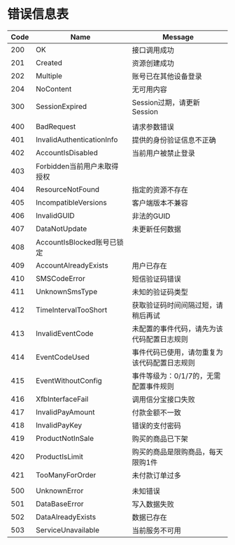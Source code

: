 ﻿# 错误信息表

|Code|Name|Message|
| ------------ | ------------ | ------------ |
|200|OK|接口调用成功|
|201|Created|资源创建成功|
|202|Multiple|账号已在其他设备登录|
|204|NoContent|无可用内容|
|300|SessionExpired|Session过期，请更新Session|
| | | |
|400|BadRequest|请求参数错误|
|401|InvalidAuthenticationInfo|提供的身份验证信息不正确|
|402|AccountIsDisabled|当前用户被禁止登录|
|403|Forbidden当前用户未取得授权|
|404|ResourceNotFound|指定的资源不存在|
|405|IncompatibleVersions|客户端版本不兼容|
|406|InvalidGUID|非法的GUID|
|407|DataNotUpdate|未更新任何数据|
|408|AccountIsBlocked账号已锁定|
|409|AccountAlreadyExists|用户已存在|
|410|SMSCodeError|短信验证码错误|
|411|UnknownSmsType|未知的验证码类型|
|412|TimeIntervalTooShort|获取验证码时间间隔过短，请稍后再试|
|413|InvalidEventCode|未配置的事件代码，请先为该代码配置日志规则|
|414|EventCodeUsed|事件代码已使用，请勿重复为该代码配置日志规则|
|415|EventWithoutConfig|事件等级为：0/1/7的，无需配置事件规则|
|416|XfbInterfaceFail|调用信分宝接口失败|
|417|InvalidPayAmount|付款金额不一致|
|418|InvalidPayKey|错误的支付密码|
|419|ProductNotInSale|购买的商品已下架|
|420|ProductIsLimit|购买的商品是限购商品，每天限购1件|
|421|TooManyForOrder|未付款订单过多|
| | | |
|500|UnknownError|未知错误|
|501|DataBaseError|写入数据失败|
|502|DataAlreadyExists|数据已存在|
|503|ServiceUnavailable|当前服务不可用|